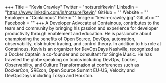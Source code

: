 +++
Title = "Kevin Crawley"
Twitter = "notsureifkevin"
LinkedIn = "https://www.linkedin.com/in/notsureifkevin"
GitHub = ""
Website = ""
Employer = "Containous"
Role = ""
Image = "kevin-crawley.jpg"
GitLab = ""
Facebook = ""
+++
A Developer Advocate at Containous, contributes to the team and community by bringing his passion and experience for developer productivity through enablement and education. He is passionate about championing the benefits of Open Source, DevOps, automation, observability, distributed tracing, and control theory. In addition to his role at Containous, Kevin is an organizer for DevOpsDays Nashville, recognized as a Docker Captain, a co-founder and consultant for Single Music. He has traveled the globe speaking on topics including DevOps, Docker, Observability, and Culture Transformation at conferences such as DockerCon, SREcon, Open Source Summit EU-US, Velocity and DevOpsDays including Tokyo and Houston.